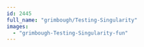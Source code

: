 ```yaml
---
id: 2445
full_name: "grimbough/Testing-Singularity"
images: 
  - "grimbough-Testing-Singularity-fun"
---
```

